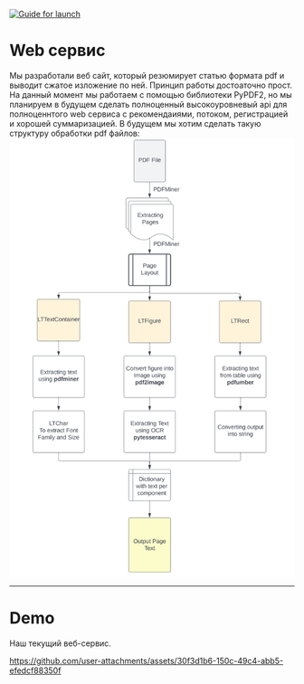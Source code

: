 [![Guide for launch](https://img.shields.io/badge/Guide-for_launch-5F9EA0.svg)](../guide_for_launch.md)

# Web сервис

Мы разработали веб сайт, который резюмирует статью формата pdf и выводит сжатое изложение по ней.
Принцип работы достоаточно прост. На данный момент мы работаем с помощью библиотеки PyPDF2, но мы планируем в будущем сделать полноценный высокоуровневый api для полноценнтого web сервиса с рекомендаиями, потоком, регистрацией и хорошей суммаризацией.
В будущем мы хотим сделать такую структуру обработки pdf файлов:
![Структура обработки pdf файлов](image-2.png)

---
# Demo
Наш текущий веб-сервис.

https://github.com/user-attachments/assets/30f3d1b6-150c-49c4-abb5-efedcf88350f


